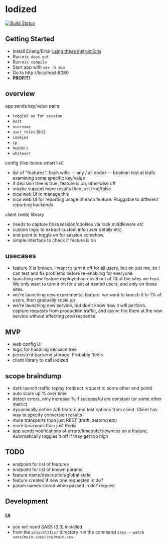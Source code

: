 # Iodized

[![Build Status](https://travis-ci.org/envato/yodado.png)](https://travis-ci.org/envato/yodado)

## Getting Started

- Install Erlang/Elixir [using these
instructions](http://elixir-lang.org/getting_started/1.html)
- Run `mix deps.get`
- Run `mix compile`
- Start app with `iex -S mix`
- Go to http://localhost:8080
- **PROFIT!**

## overview
app sends key/value pairs:
- `toggled on for session`
- `host`
- `username`
- `user_roles` (list)
- `cookies`
- `ip`
- `headers`
- `whatever`

config (like itunes smart list)
- list of "features". Each with:
-- any / all nodes
-- boolean test at leafs examining some specific key/value
- if decision tree is true, feature is on, otherwise off
- maybe support more results than just true/false
- nice web UI to manage this
- nice web UI for reporting usage of each feature. Pluggable to different
  reporting backends

client (web) library
- needs to capture host/session/cookies via rack middleware etc
- custom logic to extract custom info (user details etc)
- end point to toggle on for session somehow
- simple interface to check if feature is on

## usecases
- feature X is broken. I want to turn it off for all users, but on just me, so I
  can test and fix problems before re-enabling for everyone
- launching new feature deployed across 8 out of 10 of the sites we host. We
  only want to turn it on for a set of named users, and only on those sites.
- we're launching new experimental feature. we want to launch it to 1% of users,
  then gradually scale up
- we're launching new service, but don't know how it will perform. capture
  requests from production traffic, and async fire them at the new service
without affecting prod response.

## MVP
- web config UI
- logic for handling decision tree
- persistent backend storage. Probably Redis.
- client library to call iodized

## scope braindump
- dark launch traffic replay (redirect request to some other end point)
- auto scale up % over time
- detect errors, only increase % if successful are constant (or some other
  metric)
- dynamically define A/B feature and test options from client. Client has way to
  specify conversion results
- more transports than just REST (thrift, zeromq etc)
- more backends than just Redis
- app sends notifications of errors/timeouts/slowness on a feature. Automatically toggles it off
  if they get too high

## TODO
- endpoint for list of features
- endpoint for list of known params
- feature name/description/global state
- feature created if new one requested in do?
- param names stored when passed in do? request

## Development

### UI
- you will need SASS (3.3) installed
- from the `priv/static/` directory run the command `sass --watch sass/main.sass:css/main.css`
